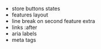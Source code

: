 - store buttons states
- features layout
- line break on second feature extra
- links :after
- aria labels
- meta tags